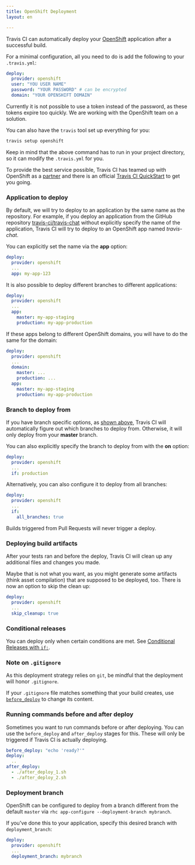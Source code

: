 ```yaml
---
title: OpenShift Deployment
layout: en

---
```


Travis CI can automatically deploy your [OpenShift](https://www.openshift.com/) application after a successful build.

For a minimal configuration, all you need to do is add the following to your `.travis.yml`:

```yaml
deploy:
  provider: openshift
  user: "YOU USER NAME"
  password: "YOUR PASSWORD" # can be encrypted
  domain: "YOUR OPENSHIFT DOMAIN"
```

Currently it is not possible to use a token instead of the password, as these tokens expire too quickly. We are working with the OpenShift team on a solution.

You can also have the `travis` tool set up everything for you:

```bash
travis setup openshift
```

Keep in mind that the above command has to run in your project directory, so it can modify the `.travis.yml` for you.

To provide the best service possible, Travis CI has teamed up with OpenShift as a [partner](https://www.openshift.com/partners) and there is an official [Travis CI QuickStart](https://hub.openshift.com/quickstarts/26-travis-ci) to get you going.

### Application to deploy

By default, we will try to deploy to an application by the same name as the repository. For example, if you deploy an application from the GitHub repository [travis-ci/travis-chat](https://github.com/travis-ci/travis-chat) without explicitly specify the name of the application, Travis CI will try to deploy to an OpenShift app named *travis-chat*.

You can explicitly set the name via the **app** option:

```yaml
deploy:
  provider: openshift
  ...
  app: my-app-123
```

It is also possible to deploy different branches to different applications:

```yaml
deploy:
  provider: openshift
  ...
  app:
    master: my-app-staging
    production: my-app-production
```

If these apps belong to different OpenShift domains, you will have to do the same for the domain:

```yaml
deploy:
  provider: openshift
  ...
  domain:
    master: ...
    production: ...
  app:
    master: my-app-staging
    production: my-app-production
```

### Branch to deploy from

If you have branch specific options, as [shown above](#Application-to-deploy), Travis CI will automatically figure out which branches to deploy from. Otherwise, it will only deploy from your **master** branch.

You can also explicitly specify the branch to deploy from with the **on** option:

```yaml
deploy:
  provider: openshift
  ...
  if: production
```

Alternatively, you can also configure it to deploy from all branches:

```yaml
deploy:
  provider: openshift
  ...
  if:
    all_branches: true
```

Builds triggered from Pull Requests will never trigger a deploy.

### Deploying build artifacts

After your tests ran and before the deploy, Travis CI will clean up any additional files and changes you made.

Maybe that is not what you want, as you might generate some artifacts (think asset compilation) that are supposed to be deployed, too. There is now an option to skip the clean up:

```yaml
deploy:
  provider: openshift
  ...
  skip_cleanup: true
```

### Conditional releases

You can deploy only when certain conditions are met.
See [Conditional Releases with `if:`](/user/deployment#Conditional-Releases-with-on%3A).

### Note on `.gitignore`

As this deployment strategy relies on `git`, be mindful that the deployment will
honor `.gitignore`.

If your `.gitignore` file matches something that your build creates, use
[`before_deploy`](#Running-commands-before-and-after-deploy) to change
its content.

### Running commands before and after deploy

Sometimes you want to run commands before or after deploying. You can use the `before_deploy` and `after_deploy` stages for this. These will only be triggered if Travis CI is actually deploying.

```yaml
before_deploy: "echo 'ready?'"
deploy:
  ..
after_deploy:
  - ./after_deploy_1.sh
  - ./after_deploy_2.sh
```

### Deployment branch

OpenShift can be configured to deploy from a branch different from the default `master` via `rhc app-configure --deployment-branch mybranch`.

If you've done this to your application, specify this desired branch with `deployment_branch`:

```yaml
deploy:
  provider: openshift
  ...
  deployment_branch: mybranch
```

